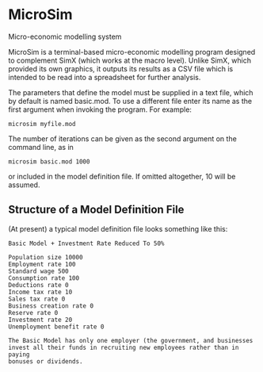 # MicroSim
Micro-economic modelling system

MicroSim is a terminal-based micro-economic modelling program designed to complement SimX (which works at the macro level). Unlike SimX, which provided its own graphics, it outputs its results as a CSV file which is intended to be read into a spreadsheet for further analysis.

The parameters that define the model must be supplied in a text file, which by default is named basic.mod. To use a different file enter its name as the first argument when invoking the program. For example:
```
microsim myfile.mod
```
The number of iterations can be given as the second argument on the command line, as in
```
microsim basic.mod 1000
```
or included in the model definition file. If omitted altogether, 10 will be assumed.

## Structure of a Model Definition File

(At present) a typical model definition file looks something like this:
```
Basic Model + Investment Rate Reduced To 50%

Population size 10000
Employment rate 100
Standard wage 500
Consumption rate 100
Deductions rate 0
Income tax rate 10
Sales tax rate 0
Business creation rate 0
Reserve rate 0
Investment rate 20
Unemployment benefit rate 0

The Basic Model has only one employer (the government, and businesses
invest all their funds in recruiting new employees rather than in paying
bonuses or dividends.
```
